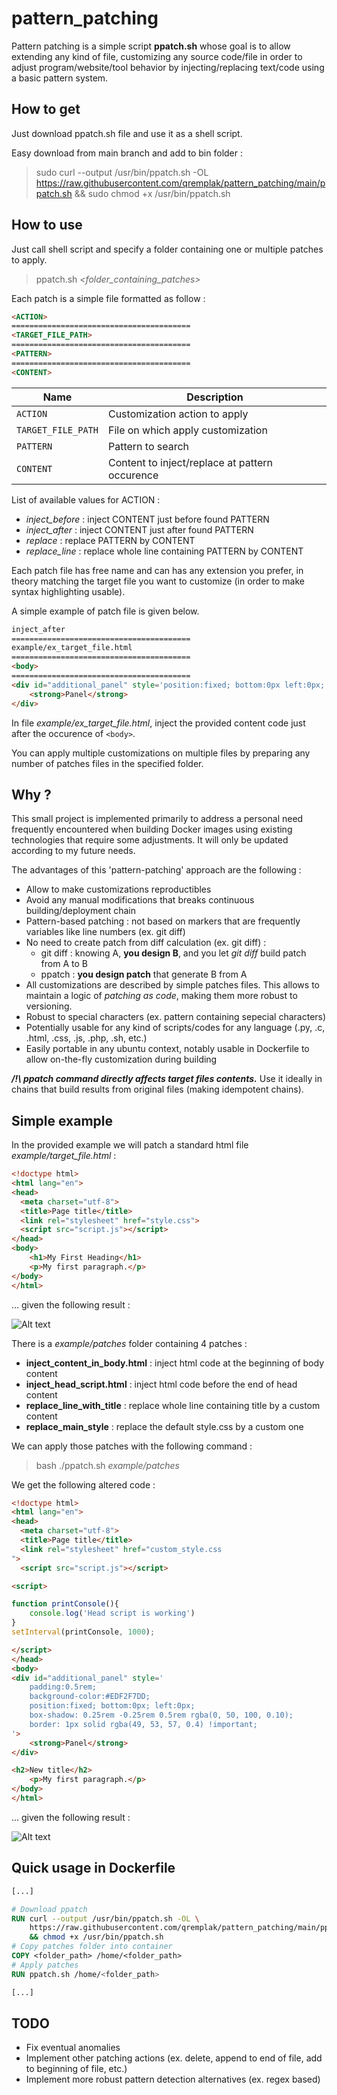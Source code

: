 # pattern_patching

Pattern patching is a simple script **ppatch.sh** whose goal is to allow extending any kind of file, customizing any source code/file in order to adjust program/website/tool behavior by injecting/replacing text/code using a basic pattern system.

## How to get

Just download ppatch.sh file and use it as a shell script.

Easy download from main branch and add to bin folder :
> sudo curl --output /usr/bin/ppatch.sh -OL https://raw.githubusercontent.com/qremplak/pattern_patching/main/ppatch.sh && sudo chmod +x /usr/bin/ppatch.sh

## How to use

Just call shell script and specify a folder containing one or multiple patches to apply.

> ppatch.sh *<folder_containing_patches>*

Each patch is a simple file formatted as follow :

```html
<ACTION>
========================================
<TARGET_FILE_PATH>
========================================
<PATTERN>
========================================
<CONTENT>
```


| Name                      | Description                                     
| ------------------------- | ----------------------------------------------- 
| `ACTION`    | Customization action to apply                    
| `TARGET_FILE_PATH` | File on which apply customization 
| `PATTERN`     | Pattern to search 
| `CONTENT`     | Content to inject/replace at pattern occurence

List of available values for ACTION : 
- *inject_before* : inject CONTENT just before found PATTERN
- *inject_after* : inject CONTENT just after found PATTERN
- *replace* : replace PATTERN by CONTENT
- *replace_line* : replace whole line containing PATTERN by CONTENT

Each patch file has free name and can has any extension you prefer, in theory matching the target file you want to customize (in order to make syntax highlighting usable).

A simple example of patch file is given below.

```html
inject_after
========================================
example/ex_target_file.html
========================================
<body>
========================================
<div id="additional_panel" style='position:fixed; bottom:0px left:0px;'>
    <strong>Panel</strong>
</div>
```
In file *example/ex_target_file.html*, inject the provided content code just after the occurence of `<body>`.

You can apply multiple customizations on multiple files by preparing any number of patches files in the specified folder.

## Why ?

This small project is implemented primarily to address a personal need frequently encountered when building Docker images using existing technologies that require some adjustments. It will only be updated according to my future needs.

The advantages of this 'pattern-patching' approach are the following :
- Allow to make customizations reproductibles
- Avoid any manual modifications that breaks continuous building/deployment chain
- Pattern-based patching : not based on markers that are frequently variables like line numbers (ex. git diff)
- No need to create patch from diff calculation (ex. git diff) :
    - git diff : knowing A, **you design B**, and you let *git diff* build patch from A to B
    - ppatch : **you design patch** that generate B from A
- All customizations are described by simple patches files. This allows to maintain a logic of <i>patching as code</i>, making them more robust to versioning.
- Robust to special characters (ex. pattern containing sepecial characters)
- Potentially usable for any kind of scripts/codes for any language (.py, .c, .html, .css, .js, .php, .sh, etc.)
- Easily portable in any ubuntu context, notably usable in Dockerfile to allow on-the-fly customization during building

***/!\ ppatch command directly affects target files contents.*** 
Use it ideally in chains that build results from original files (making idempotent chains).

## Simple example

In the provided example we will patch a standard html file *example/target_file.html* :

```html
<!doctype html>
<html lang="en">
<head>
  <meta charset="utf-8">
  <title>Page title</title>
  <link rel="stylesheet" href="style.css">
  <script src="script.js"></script>
</head>
<body>
    <h1>My First Heading</h1>
    <p>My first paragraph.</p>
</body>
</html>
```
... given the following result :

![Alt text](images/before.png)

There is a *example/patches* folder containing 4 patches :
- **inject_content_in_body.html** : inject html code at the beginning of body content
- **inject_head_script.html** : inject html code before the end of head content
- **replace_line_with_title** : replace whole line containing title by a custom content
- **replace_main_style** : replace the default style.css by a custom one

We can apply those patches with the following command : 
> bash ./ppatch.sh *example/patches*

We get the following altered code :

```html
<!doctype html>
<html lang="en">
<head>
  <meta charset="utf-8">
  <title>Page title</title>
  <link rel="stylesheet" href="custom_style.css
">
  <script src="script.js"></script>

<script>

function printConsole(){
    console.log('Head script is working')
}
setInterval(printConsole, 1000);

</script>
</head>
<body>
<div id="additional_panel" style='
    padding:0.5rem;
    background-color:#EDF2F7DD;
    position:fixed; bottom:0px; left:0px;
    box-shadow: 0.25rem -0.25rem 0.5rem rgba(0, 50, 100, 0.10);
    border: 1px solid rgba(49, 53, 57, 0.4) !important;
'>
    <strong>Panel</strong>
</div>

<h2>New title</h2>
    <p>My first paragraph.</p>
</body>
</html>
```

... given the following result :

![Alt text](images/after.png)

## Quick usage in Dockerfile

```dockerfile
[...]

# Download ppatch
RUN curl --output /usr/bin/ppatch.sh -OL \
    https://raw.githubusercontent.com/qremplak/pattern_patching/main/ppatch.sh \
    && chmod +x /usr/bin/ppatch.sh
# Copy patches folder into container
COPY <folder_path> /home/<folder_path>
# Apply patches
RUN ppatch.sh /home/<folder_path>

[...]
```

## TODO
- Fix eventual anomalies
- Implement other patching actions (ex. delete, append to end of file, add to beginning of file, etc.)
- Implement more robust pattern detection alternatives (ex. regex based)
